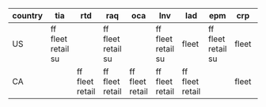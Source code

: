 |country|tia|rtd|raq|oca|lnv|lad|epm|crp|ccc|
|-|-|-|-|-|-|-|-|-|-|
| US      | ff fleet retail su |                 | ff fleet retail su |                 | ff fleet retail su | fleet           | ff fleet retail su | fleet | ff fleet retail su |
| CA      |                    | ff fleet retail | ff fleet retail    | ff fleet retail | ff fleet retail    | ff fleet retail |                    | fleet |                    |
